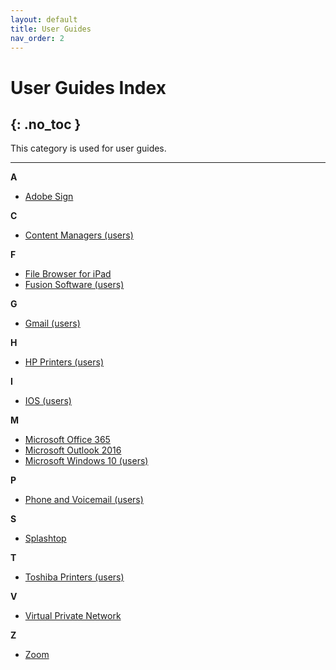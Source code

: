```yaml
---
layout: default
title: User Guides
nav_order: 2
---
```


# User Guides Index
{: .no_toc }
---

This category is used for user guides.

---


**A**

- [Adobe Sign](https://tanhenry1999.github.io/user-guides/docs/user-docs/adobe_sign/)

**C**

- [Content Managers (users)](https://tanhenry1999.github.io/user-guides/docs/user-docs/content-managers/)

**F**

- [File Browser for iPad](https://tanhenry1999.github.io/user-guides/docs/user-docs/file-browser-for-ipad/)
- [Fusion Software (users)](https://tanhenry1999.github.io/user-guides/docs/user-docs/fusion-software/)

**G**

- [Gmail (users)](https://tanhenry1999.github.io/user-guides/docs/user-docs/gmail-users/)

**H**

- [HP Printers (users)](https://tanhenry1999.github.io/user-guides/docs/user-docs/hp-printers/)

**I**

- [IOS (users)](https://tanhenry1999.github.io/user-guides/docs/user-docs/ios-users/)

**M**

- [Microsoft Office 365](https://tanhenry1999.github.io/user-guides/docs/user-docs/microsoft-office-365/)
- [Microsoft Outlook 2016](https://tanhenry1999.github.io/user-guides/docs/user-docs/microsoft-outlook-2016/)
- [Microsoft Windows 10 (users)](https://tanhenry1999.github.io/user-guides/docs/user-docs/microsoft-windows-10/)

**P**

- [Phone and Voicemail (users)](https://tanhenry1999.github.io/user-guides/docs/user-docs/phone-and-voicemail/)

**S**

- [Splashtop](https://tanhenry1999.github.io/user-guides/docs/user-docs/splashtop/)

**T**

- [Toshiba Printers (users)](https://tanhenry1999.github.io/user-guides/docs/user-docs/toshiba-printers/)

**V**

- [Virtual Private Network](https://tanhenry1999.github.io/user-guides/docs/user-docs/virtual-private-network/)

**Z**

- [Zoom](https://tanhenry1999.github.io/user-guides/docs/user-docs/zoom/)





